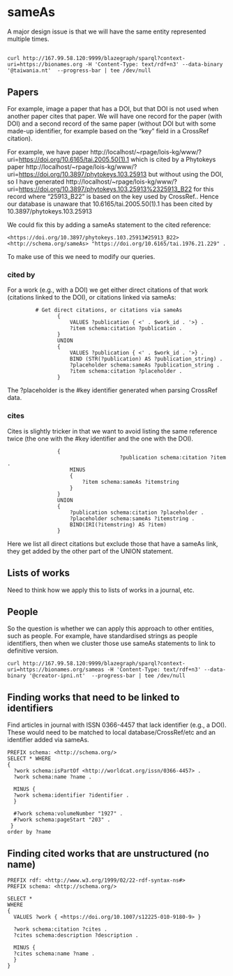 # sameAs

A major design issue is that we will have the same entity represented multiple times. 

##

```
curl http://167.99.58.120:9999/blazegraph/sparql?context-uri=https://bionames.org -H 'Content-Type: text/rdf+n3' --data-binary '@taiwania.nt'  --progress-bar | tee /dev/null

```

## Papers

For example, image a paper that has a DOI, but that DOI is not used when another paper cites that paper. We will have one record for the paper (with DOI) and a second record of the same paper (without DOI but with some made-up identifier, for example based on the “key” field in a CrossRef citation).

For example, we have paper http://localhost/~rpage/lois-kg/www/?uri=https://doi.org/10.6165/tai.2005.50(1).1 which is cited by a Phytokeys paper http://localhost/~rpage/lois-kg/www/?uri=https://doi.org/10.3897/phytokeys.103.25913 but without using the DOI, so I have generated http://localhost/~rpage/lois-kg/www/?uri=https://doi.org/10.3897/phytokeys.103.25913%2325913_B22 for this record where “25913_B22” is based on the key used by CrossRef.. Hence our database is unaware that 10.6165/tai.2005.50(1).1 has been cited by 10.3897/phytokeys.103.25913

We could fix this by adding a sameAs statement to the cited reference:
```
<https://doi.org/10.3897/phytokeys.103.25913#25913_B22> <http://schema.org/sameAs> "https://doi.org/10.6165/tai.1976.21.229" .
```
To make use of this we need to modify our queries.

### cited by

For a work (e.g., with a DOI) we get either direct citations of that work (citations linked to the DOI), or citations linked via sameAs:

```
         # Get direct citations, or citations via sameAs
				{
					VALUES ?publication { <' . $work_id . '>} .
					?item schema:citation ?publication .
				}
				UNION
				{
					VALUES ?publication { <' . $work_id . '>} .
				    BIND (STR(?publication) AS ?publication_string) .
				    ?placeholder schema:sameAs ?publication_string .				    
					?item schema:citation ?placeholder .
				}              	

```

The ?placeholder is the #key identifier generated when parsing CrossRef data.

### cites

Cites is slightly tricker in that we want to avoid listing the same reference twice (the one with the #key identifier and the one with the DOI).

```
             	{
									?publication schema:citation ?item .
              		MINUS 
              		{ 
              			?item schema:sameAs ?itemstring 
              		}
              	}
              	UNION
              	{
              		?publication schema:citation ?placeholder .
              		?placeholder schema:sameAs ?itemstring .
              		BIND(IRI(?itemstring) AS ?item)
              	} 

```

Here we list all direct citations but exclude those that have a sameAs link, they get added by the other part of the UNION statement.

## Lists of works

Need to think how we apply this to lists of works in a journal, etc.

## People

So the question is whether we can apply this approach to other entities, such as people. For example, have standardised strings as people identifiers, then when we cluster those use sameAs statements to link to definitive version.

```
curl http://167.99.58.120:9999/blazegraph/sparql?context-uri=https://bionames.org/sameas -H 'Content-Type: text/rdf+n3' --data-binary '@creator-ipni.nt'  --progress-bar | tee /dev/null

```


## Finding works that need to be linked to identifiers

Find articles in journal with ISSN 0366-4457 that lack identifier (e.g., a DOI). These would need to be matched to local database/CrossRef/etc and an identifier added via sameAs.

```
PREFIX schema: <http://schema.org/>
SELECT * WHERE
{
  ?work schema:isPartOf <http://worldcat.org/issn/0366-4457> .
  ?work schema:name ?name .
  
  MINUS {
  ?work schema:identifier ?identifier .
  }
  
  #?work schema:volumeNumber "1927" .
  #?work schema:pageStart "203" .
 }
order by ?name
```

## Finding cited works that are unstructured (no name)

```
PREFIX rdf: <http://www.w3.org/1999/02/22-rdf-syntax-ns#>
PREFIX schema: <http://schema.org/>

SELECT *
WHERE
{
  VALUES ?work { <https://doi.org/10.1007/s12225-010-9180-9> }
         
  ?work schema:citation ?cites .
  ?cites schema:description ?description .
  
  MINUS {
  ?cites schema:name ?name .
  }  
}

```


